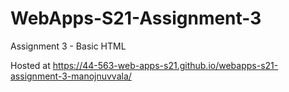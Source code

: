 # WebApps-S21-Assignment-3
Assignment 3 - Basic HTML

Hosted at https://44-563-web-apps-s21.github.io/webapps-s21-assignment-3-manojnuvvala/